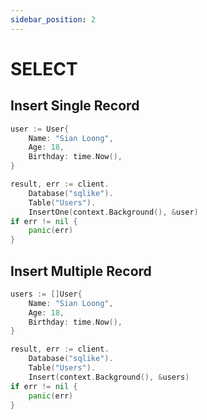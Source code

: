 ```yaml
---
sidebar_position: 2
---
```


# SELECT

## Insert Single Record

```go
user := User{
    Name: "Sian Loong",
    Age: 18,
    Birthday: time.Now(),
}

result, err := client.
    Database("sqlike").
    Table("Users").
    InsertOne(context.Background(), &user)
if err != nil {
    panic(err)
}
```

## Insert Multiple Record

```go
users := []User{
    Name: "Sian Loong",
    Age: 18,
    Birthday: time.Now(),
}

result, err := client.
    Database("sqlike").
    Table("Users").
    Insert(context.Background(), &users)
if err != nil {
    panic(err)
}
```
